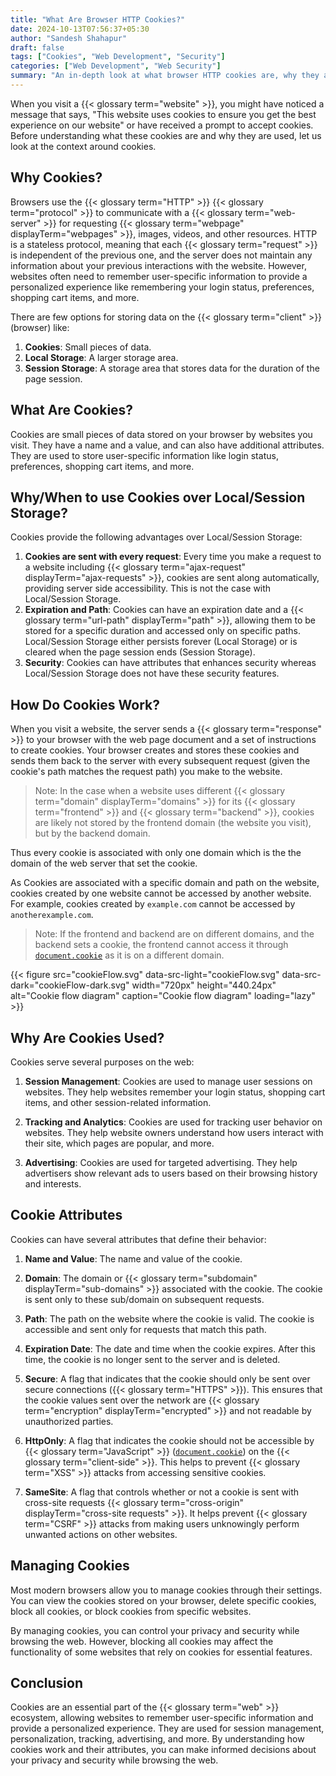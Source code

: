 ```yaml
---
title: "What Are Browser HTTP Cookies?"
date: 2024-10-13T07:56:37+05:30
author: "Sandesh Shahapur"
draft: false
tags: ["Cookies", "Web Development", "Security"]
categories: ["Web Development", "Web Security"]
summary: "An in-depth look at what browser HTTP cookies are, why they are used, how they work, and their attributes. Learn how cookies are used for session management, personalization, tracking, and advertising on the web."
---
```


When you visit a {{< glossary term="website" >}}, you might have noticed a message that says, "This website uses cookies to ensure you get the best experience on our website" or have received a prompt to accept cookies. Before understanding what these cookies are and why they are used, let us look at the context around cookies.

## Why Cookies?

Browsers use the {{< glossary term="HTTP" >}} {{< glossary term="protocol" >}} to communicate with a {{< glossary term="web-server" >}} for requesting {{< glossary term="webpage" displayTerm="webpages" >}}, images, videos, and other resources. HTTP is a stateless protocol, meaning that each {{< glossary term="request" >}} is independent of the previous one, and the server does not maintain any information about your previous interactions with the website. However, websites often need to remember user-specific information to provide a personalized experience like remembering your login status, preferences, shopping cart items, and more.

There are few options for storing data on the {{< glossary term="client" >}} (browser) like:

1. **Cookies**: Small pieces of data.
2. **Local Storage**: A larger storage area.
3. **Session Storage**: A storage area that stores data for the duration of the page session.

## What Are Cookies?

Cookies are small pieces of data stored on your browser by websites you visit. They have a name and a value, and can also have additional attributes. They are used to store user-specific information like login status, preferences, shopping cart items, and more.

## Why/When to use Cookies over Local/Session Storage?

Cookies provide the following advantages over Local/Session Storage:

1. **Cookies are sent with every request**: Every time you make a request to a website including {{< glossary term="ajax-request" displayTerm="ajax-requests" >}}, cookies are sent along automatically, providing server side accessibility. This is not the case with Local/Session Storage.
2. **Expiration and Path**: Cookies can have an expiration date and a {{< glossary term="url-path" displayTerm="path" >}}, allowing them to be stored for a specific duration and accessed only on specific paths. Local/Session Storage either persists forever (Local Storage) or is cleared when the page session ends (Session Storage).
3. **Security**: Cookies can have attributes that enhances security whereas Local/Session Storage does not have these security features.

## How Do Cookies Work?

When you visit a website, the server sends a {{< glossary term="response" >}} to your browser with the web page document and a set of instructions to create cookies. Your browser creates and stores these cookies and sends them back to the server with every subsequent request (given the cookie's path matches the request path) you make to the website.

> Note: In the case when a website uses different {{< glossary term="domain" displayTerm="domains" >}} for its {{< glossary term="frontend" >}} and {{< glossary term="backend" >}}, cookies are likely not stored by the frontend domain (the website you visit), but by the backend domain.

Thus every cookie is associated with only one domain which is the the domain of the web server that set the cookie.

As Cookies are associated with a specific domain and path on the website, cookies created by one website cannot be accessed by another website. For example, cookies created by `example.com` cannot be accessed by `anotherexample.com`.

> Note: If the frontend and backend are on different domains, and the backend sets a cookie, the frontend cannot access it through [`document.cookie`](https://developer.mozilla.org/en-US/docs/Web/API/Document/cookie) as it is on a different domain.

{{< figure src="cookieFlow.svg" data-src-light="cookieFlow.svg" data-src-dark="cookieFlow-dark.svg" width="720px" height="440.24px" alt="Cookie flow diagram" caption="Cookie flow diagram" loading="lazy" >}}

## Why Are Cookies Used?

Cookies serve several purposes on the web:

1. **Session Management**: Cookies are used to manage user sessions on websites. They help websites remember your login status, shopping cart items, and other session-related information.

2. **Tracking and Analytics**: Cookies are used for tracking user behavior on websites. They help website owners understand how users interact with their site, which pages are popular, and more.

3. **Advertising**: Cookies are used for targeted advertising. They help advertisers show relevant ads to users based on their browsing history and interests.

## Cookie Attributes

Cookies can have several attributes that define their behavior:

1. **Name and Value**: The name and value of the cookie.

2. **Domain**: The domain or {{< glossary term="subdomain" displayTerm="sub-domains" >}} associated with the cookie. The cookie is sent only to these sub/domain on subsequent requests.

3. **Path**: The path on the website where the cookie is valid. The cookie is accessible and sent only for requests that match this path.

4. **Expiration Date**: The date and time when the cookie expires. After this time, the cookie is no longer sent to the server and is deleted.

5. **Secure**: A flag that indicates that the cookie should only be sent over secure connections ({{< glossary term="HTTPS" >}}). This ensures that the cookie values sent over the network are {{< glossary term="encryption" displayTerm="encrypted" >}} and not readable by unauthorized parties.

6. **HttpOnly**: A flag that indicates the cookie should not be accessible by {{< glossary term="JavaScript" >}} ([`document.cookie`](https://developer.mozilla.org/en-US/docs/Web/API/Document/cookie)) on the {{< glossary term="client-side" >}}. This helps to prevent {{< glossary term="XSS" >}} attacks from accessing sensitive cookies.

7. **SameSite**: A flag that controls whether or not a cookie is sent with cross-site requests {{< glossary term="cross-origin" displayTerm="cross-site requests" >}}. It helps prevent {{< glossary term="CSRF" >}} attacks from making users unknowingly perform unwanted actions on other websites.

## Managing Cookies

Most modern browsers allow you to manage cookies through their settings. You can view the cookies stored on your browser, delete specific cookies, block all cookies, or block cookies from specific websites.

By managing cookies, you can control your privacy and security while browsing the web. However, blocking all cookies may affect the functionality of some websites that rely on cookies for essential features.

## Conclusion

Cookies are an essential part of the {{< glossary term="web" >}} ecosystem, allowing websites to remember user-specific information and provide a personalized experience. They are used for session management, personalization, tracking, advertising, and more. By understanding how cookies work and their attributes, you can make informed decisions about your privacy and security while browsing the web.

